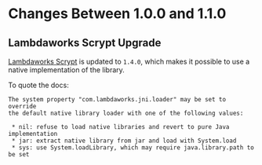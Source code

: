 # Changes Between 1.0.0 and 1.1.0

## Lambdaworks Scrypt Upgrade

[Lambdaworks Scrypt](https://github.com/wg/scrypt) is updated to `1.4.0`,
which makes it possible to use a native implementation of the library.

To quote the docs:

```
The system property "com.lambdaworks.jni.loader" may be set to override
the default native library loader with one of the following values:

 * nil: refuse to load native libraries and revert to pure Java implementation
 * jar: extract native library from jar and load with System.load
 * sys: use System.loadLibrary, which may require java.library.path to be set
```
